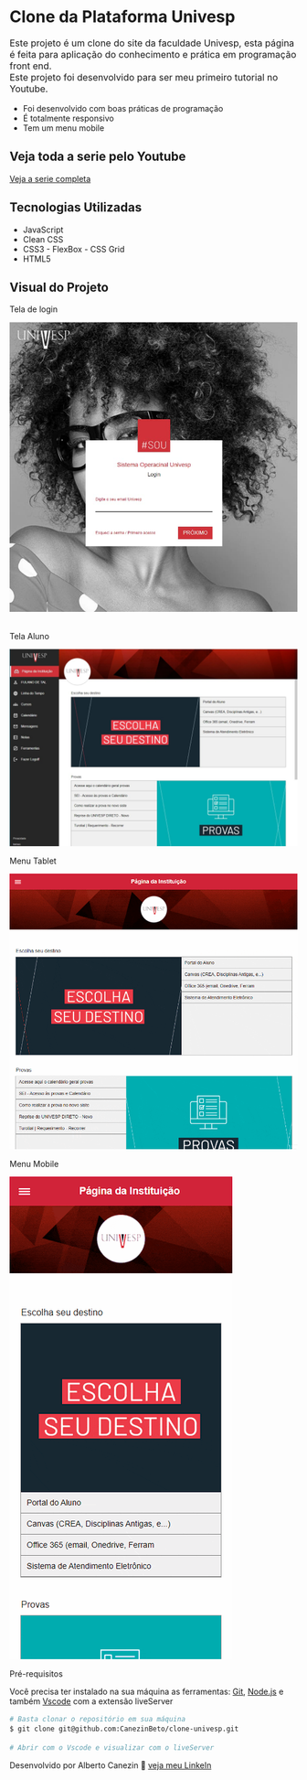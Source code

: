 # Clone da Plataforma Univesp

<p style="font-size: 16px;">Este projeto é um clone do site da faculdade Univesp, esta página é feita para aplicação do conhecimento e prática em programação front end. <br>
Este projeto foi desenvolvido para ser meu primeiro tutorial no Youtube.</p>

- Foi desenvolvido com boas práticas de programação
- É totalmente responsivo
- Tem um menu mobile

## Veja toda a serie pelo Youtube

<a href='https://www.youtube.com/watch?v=PNwKu2xVE5I&t=1s&ab_channel=AlbertoCanezin'>Veja a serie completa</a>

## Tecnologias Utilizadas

- JavaScript
- Clean CSS
- CSS3 - FlexBox - CSS Grid
- HTML5

## Visual do Projeto

<p>Tela de login</p>
<img src="./github/tela-login.jpg"/>
<br>

<br>
<p>Tela Aluno</p>
<img src="./github/tela-aluno.jpg"/>

<br>
<p>Menu Tablet</p>
<img src="./github/menu-tablet.gif"/>

<br>
<p>Menu Mobile</p>
<img src="./github/menu-mobile.gif"/>

<br>
<p>Pré-requisitos</p>
<p>Você precisa ter instalado na sua máquina as ferramentas: <a href="https://git-scm.com/">Git</a>, <a href="https://nodejs.org/en/">Node.js</a> e também <a href="https://code.visualstudio.com/">Vscode</a> com a extensão liveServer</p>

```bash
# Basta clonar o repositório em sua máquina
$ git clone git@github.com:CanezinBeto/clone-univesp.git

# Abrir com o Vscode e visualizar com o liveServer
```

Desenvolvido por Alberto Canezin :rocket: [veja meu LinkeIn](https://www.linkedin.com/in/albertocanezin-dev/)

